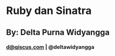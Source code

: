 
# Ruby dan Sinatra
## By: Delta Purna Widyangga
#### [d@qiscus.com](mailto:d@qiscus.com) | @deltawidyangga
